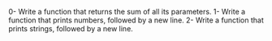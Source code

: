 0-	Write a function that returns the sum of all its parameters.
1-	Write a function that prints numbers, followed by a new line.
2-	Write a function that prints strings, followed by a new line.
